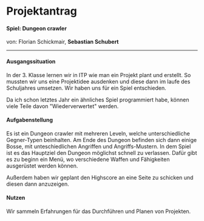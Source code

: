 # Projektantrag
#### Spiel: Dungeon crawler
 von: Florian Schickmair, __Sebastian Schubert__
 ______

#### Ausgangssituation
In der 3. Klasse lernen wir in ITP wie man ein Projekt plant und erstellt. So mussten wir uns eine Projektidee ausdenken und diese dann im laufe des Schuljahres umsetzen.
Wir haben uns für ein Spiel entschieden. 

Da ich schon letztes Jahr ein ähnliches Spiel programmiert habe, können viele Teile davon "Wiederverwertet" werden.

#### Aufgabenstellung
 Es ist ein Dungeon crawler mit mehreren Leveln, welche unterschiedliche Gegner-Typen beinhalten. Am Ende des Dungeon befinden sich dann einige Bosse, mit unteschiedlichen Angriffen und Angriffs-Mustern. In dem Spiel ist es das Hauptziel den Dungeon möglichst schnell zu verlassen. Dafür gibt es zu beginn ein Menü, wo verschiedene Waffen und Fähigkeiten ausgerüstet werden können.

Außerdem haben wir geplant den Highscore an eine Seite zu schicken und diesen dann anzuzeigen.

#### Nutzen
Wir sammeln Erfahrungen für das Durchführen und Planen von Projekten.



